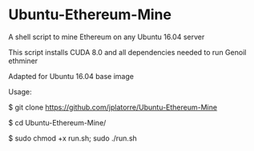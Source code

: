 # Ubuntu-Ethereum-Mine
A shell script to mine Ethereum on any Ubuntu 16.04 server

This script installs CUDA 8.0 and all dependencies needed to run Genoil ethminer

Adapted for Ubuntu 16.04 base image

Usage:

$ git clone https://github.com/jplatorre/Ubuntu-Ethereum-Mine

$ cd Ubuntu-Ethereum-Mine/

$ sudo chmod +x run.sh; sudo ./run.sh
